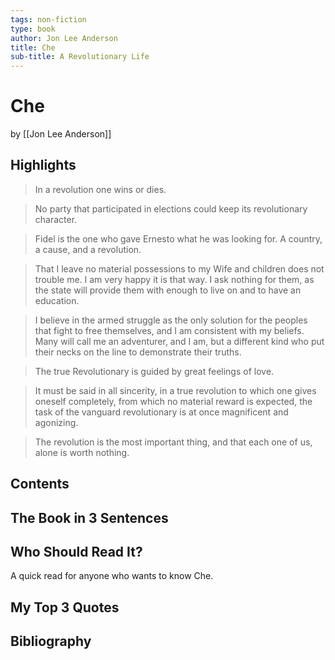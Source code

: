 ```yaml
---
tags: non-fiction
type: book
author: Jon Lee Anderson
title: Che
sub-title: A Revolutionary Life
---
```


# Che
by [[Jon Lee Anderson]]

## Highlights
> In a revolution one wins or dies.

> No party that participated in elections could keep its revolutionary character.

> Fidel is the one who gave Ernesto what he was looking for. A country, a cause, and a revolution.

> That I leave no material possessions to my Wife and children does not trouble me. I am very happy it is that way. I ask nothing for them, as the state will provide them with enough to live on and to have an education.

> I believe in the armed struggle as the only solution for the peoples that fight to free themselves, and I am consistent with my beliefs. Many will call me an adventurer, and I am, but a different kind who put their necks on the line to demonstrate their truths.

> The true Revolutionary is guided by great feelings of love.

> It must be said in all sincerity, in a true revolution to which one gives oneself completely, from which no material reward is expected, the task of the vanguard revolutionary is at once magnificent and agonizing.

> The revolution is the most important thing, and that each one of us, alone is worth nothing.

## Contents

## The Book in 3 Sentences

## Who Should Read It?
A quick read for anyone who wants to know Che.

## My Top 3 Quotes

## Bibliography
